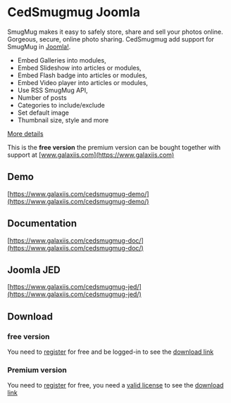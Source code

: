 # CedSmugmug Joomla

SmugMug makes it easy to safely store, share and sell your photos online. Gorgeous, secure, online photo sharing. 
CedSmugmug add support for SmugMug in [Joomla!](https://www.joomla.org).

* Embed Galleries into modules,
* Embed Slideshow into articles or modules,
* Embed Flash badge into articles or modules,
* Embed Video player into articles or modules,
* Use RSS SmugMug API,
* Number of posts
* Categories to include/exclude
* Set default image
* Thumbnail size, style
and more

[More details](https://www.galaxiis.com/cedsmugmug-showcase/) 

This is the **free version** the premium version can be bought together with support at [www.galaxiis.com](https://www.galaxiis.com)

## Demo
[https://www.galaxiis.com/cedsmugmug-demo/](https://www.galaxiis.com/cedsmugmug-demo/)

## Documentation
[https://www.galaxiis.com/cedsmugmug-doc/](https://www.galaxiis.com/cedsmugmug-doc/)

## Joomla JED
[https://www.galaxiis.com/cedsmugmug-jed/](https://www.galaxiis.com/cedsmugmug-jed/)

## Download
### free version
You need to [register](https://www.galaxiis.com/index.php/member-access?view=registration) for free and be logged-in to see the [download link](https://www.galaxiis.com/cedsmugmug-download/)  

### Premium version

You need to [register](https://www.galaxiis.com/index.php/member-access?view=registration) for free, you need a [valid license](https://www.galaxiis.com/cedsmugmug-subscribe/) to see the [download link](https://www.galaxiis.com/cedsmugmug-download-club/)